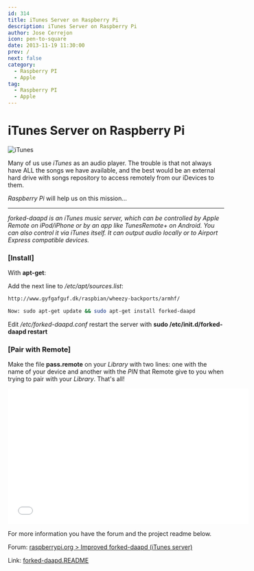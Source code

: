 ```yaml
---
id: 314
title: iTunes Server on Raspberry Pi
description: iTunes Server on Raspberry Pi
author: Jose Cerrejon
icon: pen-to-square
date: 2013-11-19 11:30:00
prev: /
next: false
category:
  - Raspberry PI
  - Apple
tag:
  - Raspberry PI
  - Apple
---
```


# iTunes Server on Raspberry Pi

![iTunes](/images/2013/11/iTunes.jpg)

Many of us use *iTunes* as an audio player. The trouble is that not always have ALL the songs we have available, and the best would be an external hard drive with songs repository to access remotely from our iDevices to them.

*Raspberry Pi* will help us on this mission...

- - -
*forked-daapd is an iTunes music server, which can be controlled by Apple Remote on iPod/iPhone or by an app like TunesRemote+ on Android. You can also control it via iTunes itself. It can output audio locally or to Airport Express compatible devices.*

###  [Install]

With **apt-get**:

Add the next line to */etc/apt/sources.list*:
```bash
http://www.gyfgafguf.dk/raspbian/wheezy-backports/armhf/

Now: sudo apt-get update && sudo apt-get install forked-daapd
```

Edit */etc/forked-daapd.conf* restart the server with **sudo /etc/init.d/forked-daapd restart**

###  [Pair with Remote]

Make the file **pass.remote** on your *Library* with two lines: one with the name of your device and another with the *PIN* that Remote give to you when trying to pair with your *Library*. That's all!

<iframe width="560" height="315" src="//www.youtube.com/embed/D7BhMCV3UtQ" frameborder="0" allowfullscreen></iframe>

For more information you have the forum and the project readme below.

Forum: [raspberrypi.org > Improved forked-daapd (iTunes server)](http://www.raspberrypi.org/phpBB3/viewtopic.php?f=66&t=49928)

Link: [forked-daapd.README](http://gyfgafguf.dk/raspbian/forked-daapd.README)